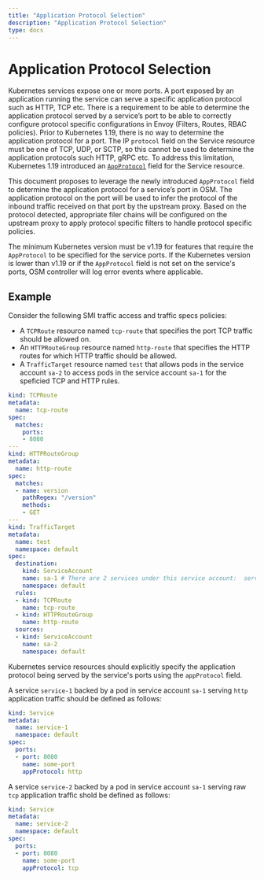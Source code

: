 ```yaml
---
title: "Application Protocol Selection"
description: "Application Protocol Selection"
type: docs
---
```


# Application Protocol Selection

Kubernetes services expose one or more ports. A port exposed by an application running the service can serve a specific application protocol such as HTTP, TCP etc. There is a requirement to be able to determine the application protocol served by a service’s port to be able to correctly configure protocol specific configurations in Envoy (Filters, Routes, RBAC policies). Prior to Kubernetes 1.19, there is no way to determine the application protocol for a port. The IP `protocol` field on the Service resource must be one of TCP, UDP, or SCTP, so this cannot be used to determine the application protocols such HTTP, gRPC etc. To address this limitation, Kubernetes 1.19 introduced an [`AppProtocol`](https://kubernetes.io/docs/concepts/services-networking/service/#application-protocol) field for the Service resource.

This document proposes to leverage the newly introduced `AppProtocol` field to determine the application protocol for a service’s port in OSM. The application protocol on the port will be used to infer the protocol of the inbound traffic received on that port by the upstream proxy. Based on the protocol detected, appropriate filer chains will be configured on the upstream proxy to apply protocol specific filters to handle protocol specific policies.

The minimum Kubernetes version must be v1.19 for features that require the `AppProtocol` to be specified for the service ports. If the Kubernetes version is lower than v1.19 or if the `AppProtocol` field is not set on the service's ports, OSM controller will log error events where applicable.


## Example

Consider the following SMI traffic access and traffic specs policies:
- A `TCPRoute` resource named `tcp-route` that specifies the port TCP traffic should be allowed on.
- An `HTTPRouteGroup` resource named `http-route` that specifies the HTTP routes for which HTTP traffic should be allowed.
- A `TrafficTarget` resource named `test` that allows pods in the service account `sa-2` to access pods in the service account `sa-1` for the speficied TCP and HTTP rules.

```yaml
kind: TCPRoute
metadata:
  name: tcp-route
spec:
  matches:
    ports:
    - 8080
---
kind: HTTPRouteGroup
metadata:
  name: http-route
spec:
  matches:
  - name: version
    pathRegex: "/version"
    methods:
    - GET
---
kind: TrafficTarget
metadata:
  name: test
  namespace: default
spec:
  destination:
    kind: ServiceAccount
    name: sa-1 # There are 2 services under this service account:  service-1 and service-2
    namespace: default
  rules:
  - kind: TCPRoute
    name: tcp-route
  - kind: HTTPRouteGroup
    name: http-route
  sources:
  - kind: ServiceAccount
    name: sa-2
    namespace: default
```

Kubernetes service resources should explicitly specify the application protocol being served by the service's ports using the `appProtocol` field.

A service `service-1` backed by a pod in service account `sa-1` serving `http` application traffic should be defined as follows:

```yaml
kind: Service
metadata:
  name: service-1
  namespace: default
spec:
  ports:
  - port: 8080
    name: some-port
    appProtocol: http
```

A service `service-2` backed by a pod in service account `sa-1` serving raw `tcp` application traffic shold be defined as follows:

```yaml
kind: Service
metadata:
  name: service-2
  namespace: default
spec:
  ports:
  - port: 8080
    name: some-port
    appProtocol: tcp
```
